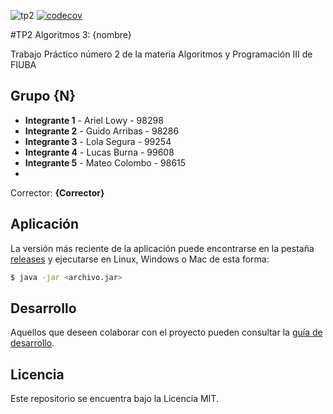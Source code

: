![tp2](https://github.com/arilow/Algo3_TP2/actions/workflows/build.yml/badge.svg) [![codecov](https://codecov.io/gh/arilow/Algo3_TP2/branch/master/graph/badge.svg)](https://codecov.io/gh/arilow/Algo3_TP2)

#TP2 Algoritmos 3: {nombre} 

Trabajo Práctico número 2 de la materia Algoritmos y Programación III de FIUBA

## Grupo {N}

* **Integrante 1** - Ariel Lowy - 98298
* **Integrante 2** - Guido Arribas - 98286
* **Integrante 3** - Lola Segura - 99254
* **Integrante 4** - Lucas Burna - 99608
* **Integrante 5** - Mateo Colombo - 98615 
* 
Corrector: **{Corrector}**

## Aplicación

La versión más reciente de la aplicación puede encontrarse en la pestaña [releases](https://github.com/arilow/Algo3_TP2/releases/latest) y ejecutarse en Linux, Windows o Mac de esta forma:

```bash
$ java -jar <archivo.jar>
```

## Desarrollo

Aquellos que deseen colaborar con el proyecto pueden consultar la [guía de desarrollo](./docs/Desarrollo.md).

## Licencia

Este repositorio se encuentra bajo la Licencia MIT.
